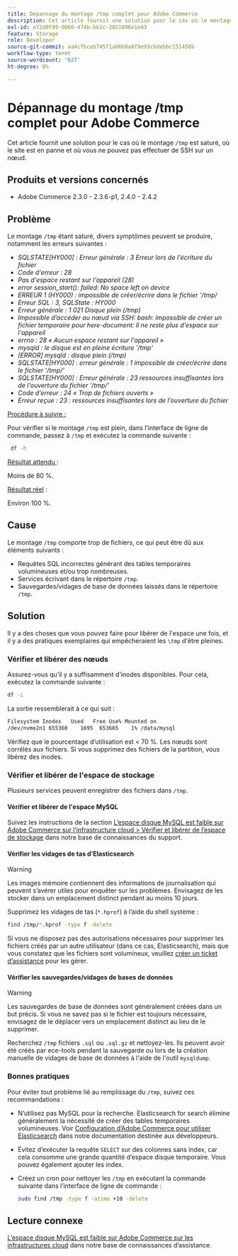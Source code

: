 ```yaml
---
title: Dépannage du montage /tmp complet pour Adobe Commerce
description: Cet article fournit une solution pour le cas où le montage &grave;/tmp&grave; est plein, où le site est en panne et où vous ne pouvez pas effectuer de SSH dans un nœud.
exl-id: e72d0f99-0060-474b-bb1c-2851896e1e43
feature: Storage
role: Developer
source-git-commit: aa4cfbceb745f1a06b8a8f9e93cbdebbc151458b
workflow-type: tm+mt
source-wordcount: '627'
ht-degree: 0%

---
```


# Dépannage du montage /tmp complet pour Adobe Commerce

Cet article fournit une solution pour le cas où le montage `/tmp` est saturé, où le site est en panne et où vous ne pouvez pas effectuer de SSH sur un nœud.

## Produits et versions concernés

* Adobe Commerce 2.3.0 - 2.3.6-p1, 2.4.0 - 2.4.2

## Problème

Le montage `/tmp` étant saturé, divers symptômes peuvent se produire, notamment les erreurs suivantes :

* *SQLSTATE[HY000] : Erreur générale : 3 Erreur lors de l&#39;écriture du fichier*
* *Code d&#39;erreur : 28*
* *Pas d&#39;espace restant sur l&#39;appareil (28)*
* *error session_start(): failed: No space left on device*
* *ERREUR 1 (HY000) : impossible de créer/écrire dans le fichier &#39;/tmp/*
* *Erreur SQL : 3, SQLState : HY000*
* *Erreur générale : 1 021 Disque plein (/tmp)*
* *Impossible d’accéder au nœud via SSH:*
  *bash: impossible de créer un fichier temporaire pour here-document: Il ne reste plus d&#39;espace sur l&#39;appareil*
* *errno : 28 « Aucun espace restant sur l&#39;appareil »*
* *mysqld : le disque est en pleine écriture &#39;/tmp&#39;*
* *[ERROR] mysqld : disque plein (/tmp)*
* *SQLSTATE[HY000] : erreur générale : 1 impossible de créer/écrire dans le fichier &#39;/tmp/&#39;*
* *SQLSTATE[HY000] : Erreur générale : 23 ressources insuffisantes lors de l&#39;ouverture du fichier &#39;/tmp/&#39;*
* *Code d’erreur : 24 « Trop de fichiers ouverts »*
* *Erreur reçue : 23 : ressources insuffisantes lors de l’ouverture du fichier*


<u>Procédure à suivre :</u>

Pour vérifier si le montage `/tmp` est plein, dans l’interface de ligne de commande, passez à `/tmp` et exécutez la commande suivante :

```bash
 df -h
```

<u>Résultat attendu </u> :

Moins de 80 %.

<u>Résultat réel</u> :

Environ 100 %.

## Cause

Le montage `/tmp` comporte trop de fichiers, ce qui peut être dû aux éléments suivants :

* Requêtes SQL incorrectes générant des tables temporaires volumineuses et/ou trop nombreuses.
* Services écrivant dans le répertoire `/tmp`.
* Sauvegardes/vidages de base de données laissés dans le répertoire `/tmp`.

## Solution

Il y a des choses que vous pouvez faire pour libérer de l&#39;espace une fois, et il y a des pratiques exemplaires qui empêcheraient les `\tmp` d&#39;être pleines.

### Vérifier et libérer des nœuds

Assurez-vous qu’il y a suffisamment d’inodes disponibles. Pour cela, exécutez la commande suivante :

```bash
df -i
```

La sortie ressemblerait à ce qui suit :

```bash
Filesystem Inodes   Used   Free Use% Mounted on
/dev/nvme2n1 655360    1695  653665    1% /data/mysql
```

Vérifiez que le pourcentage d’utilisation est &lt; 70 %. Les nœuds sont corrélés aux fichiers. Si vous supprimez des fichiers de la partition, vous libérez des inodes.

### Vérifier et libérer de l&#39;espace de stockage

Plusieurs services peuvent enregistrer des fichiers dans `/tmp`.

#### Vérifier et libérer de l&#39;espace MySQL

Suivez les instructions de la section [L’espace disque MySQL est faible sur Adobe Commerce sur l’infrastructure cloud > Vérifier et libérer de l’espace de stockage](https://experienceleague.adobe.com/fr/docs/experience-cloud-kcs/kbarticles/ka-27806#check-and-free-up-storage-space) dans notre base de connaissances du support.

#### Vérifier les vidages de tas d’Elasticsearch

>[!WARNING]
>
>Les images mémoire contiennent des informations de journalisation qui peuvent s’avérer utiles pour enquêter sur les problèmes. Envisagez de les stocker dans un emplacement distinct pendant au moins 10 jours.

Supprimez les vidages de tas (`*.hprof`) à l’aide du shell système :

```bash
find /tmp/*.hprof -type f -delete
```

Si vous ne disposez pas des autorisations nécessaires pour supprimer les fichiers créés par un autre utilisateur (dans ce cas, Elasticsearch), mais que vous constatez que les fichiers sont volumineux, veuillez [créer un ticket d’assistance](/help/help-center-guide/help-center/magento-help-center-user-guide.md#submit-ticket) pour les gérer.

#### Vérifier les sauvegardes/vidages de bases de données

>[!WARNING]
>
>Les sauvegardes de base de données sont généralement créées dans un but précis. Si vous ne savez pas si le fichier est toujours nécessaire, envisagez de le déplacer vers un emplacement distinct au lieu de le supprimer.

Recherchez `/tmp` fichiers `.sql` ou `.sql.gz` et nettoyez-les. Ils peuvent avoir été créés par ece-tools pendant la sauvegarde ou lors de la création manuelle de vidages de base de données à l&#39;aide de l&#39;outil `mysqldump`.

### Bonnes pratiques

Pour éviter tout problème lié au remplissage du `/tmp`, suivez ces recommandations :

* N’utilisez pas MySQL pour la recherche. Elasticsearch for search élimine généralement la nécessité de créer des tables temporaires volumineuses. Voir [Configuration d’Adobe Commerce pour utiliser Elasticsearch](https://experienceleague.adobe.com/fr/docs/commerce-operations/configuration-guide/search/configure-search-engine) dans notre documentation destinée aux développeurs.
* Évitez d’exécuter la requête `SELECT` sur des colonnes sans index, car cela consomme une grande quantité d’espace disque temporaire. Vous pouvez également ajouter les index.
* Créez un cron pour nettoyer les `/tmp` en exécutant la commande suivante dans l’interface de ligne de commande :

  ```bash
  sudo find /tmp -type f -atime +10 -delete
  ```

## Lecture connexe

[L’espace disque MySQL est faible sur Adobe Commerce sur les infrastructures cloud](https://experienceleague.adobe.com/fr/docs/experience-cloud-kcs/kbarticles/ka-27806) dans notre base de connaissances d’assistance.
